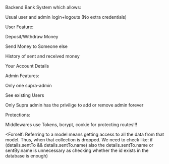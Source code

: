 Backend Bank System which allows:

Usual user and admin login+logouts (No extra credentials)

User Feature:

Deposit/Withdraw Money

Send Money to Someone else

History of sent and received money

Your Account Details

Admin Features:

Only one supra-admin

See existing Users

Only Supra admin has the privilige to add or remove admin forever

Protections:

Middlewares use Tokens, bcrypt, cookie for protecting routes!!!

<Forself: Referring to a model means getting access to all the data from that model. Thus, when that collection is dropped. We need to check like: if (details.sentTo && details.sentTo.name) also the details.sentTo.name or sentBy.name is unnecessary as checking whether the id exists in the database is enough)
